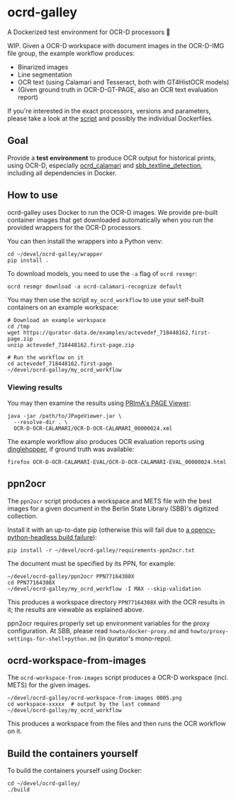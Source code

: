 ocrd-galley
===========

<!--
[![Build Status](https://travis-ci.com/qurator-spk/ocrd-galley.svg?branch=master)](https://travis-ci.com/qurator-spk/ocrd-galley)
-->

A Dockerized test environment for OCR-D processors 🚢

WIP. Given a OCR-D workspace with document images in the OCR-D-IMG file group,
the example workflow produces:

* Binarized images
* Line segmentation
* OCR text (using Calamari and Tesseract, both with GT4HistOCR models)
* (Given ground truth in OCR-D-GT-PAGE, also an OCR text evaluation report)

If you're interested in the exact processors, versions and parameters, please
take a look at the [script](my_ocrd_workflow) and possibly the individual
Dockerfiles.

Goal
----
Provide a **test environment** to produce OCR output for historical prints,
using OCR-D, especially [ocrd_calamari](https://github.com/OCR-D/ocrd_calamari)
and
[sbb_textline_detection](https://github.com/qurator-spk/sbb_textline_detection),
including all dependencies in Docker.

How to use
----------
ocrd-galley uses Docker to run the OCR-D images. We provide pre-built container
images that get downloaded automatically when you run the provided wrappers for
the OCR-D processors.

You can then install the wrappers into a Python venv:
~~~
cd ~/devel/ocrd-galley/wrapper
pip install .
~~~

To download models, you need to use the `-a` flag of `ocrd resmgr`:
~~~
ocrd resmgr download -a ocrd-calamari-recognize default
~~~

You may then use the script `my_ocrd_workflow` to use your self-built
containers on an example workspace:
~~~
# Download an example workspace
cd /tmp
wget https://qurator-data.de/examples/actevedef_718448162.first-page.zip
unzip actevedef_718448162.first-page.zip

# Run the workflow on it
cd actevedef_718448162.first-page
~/devel/ocrd-galley/my_ocrd_workflow
~~~

### Viewing results
You may then examine the results using
[PRImA's PAGE Viewer](https://www.primaresearch.org/tools/PAGEViewer):
~~~
java -jar /path/to/JPageViewer.jar \
  --resolve-dir . \
  OCR-D-OCR-CALAMARI/OCR-D-OCR-CALAMARI_00000024.xml
~~~

The example workflow also produces OCR evaluation reports using
[dinglehopper](https://github.com/qurator-spk/dinglehopper), if ground truth was
available:
~~~
firefox OCR-D-OCR-CALAMARI-EVAL/OCR-D-OCR-CALAMARI-EVAL_00000024.html
~~~

ppn2ocr
-------
The `ppn2ocr` script produces a workspace and METS file with the best images for
a given document in the Berlin State Library (SBB)'s digitized collection.

Install it with an up-to-date pip (otherwise this will fail due to [a opencv-python-headless build failure](https://github.com/skvark/opencv-python#frequently-asked-questions)):
~~~
pip install -r ~/devel/ocrd-galley/requirements-ppn2ocr.txt
~~~

The document must be specified by its PPN, for example:
~~~
~/devel/ocrd-galley/ppn2ocr PPN77164308X
cd PPN77164308X
~/devel/ocrd-galley/my_ocrd_workflow -I MAX --skip-validation
~~~

This produces a workspace directory `PPN77164308X` with the OCR results in it;
the results are viewable as explained above.

ppn2ocr requires properly set up environment variables for the proxy
configuration. At SBB, please read `howto/docker-proxy.md` and
`howto/proxy-settings-for-shell+python.md` (in qurator's mono-repo).

ocrd-workspace-from-images
--------------------------
The `ocrd-workspace-from-images` script produces a OCR-D workspace (incl. METS)
for the given images.

~~~
~/devel/ocrd-galley/ocrd-workspace-from-images 0005.png
cd workspace-xxxxx  # output by the last command
~/devel/ocrd-galley/my_ocrd_workflow
~~~

This produces a workspace from the files and then runs the OCR workflow on it.

Build the containers yourself
-----------------------------
To build the containers yourself using Docker:
~~~
cd ~/devel/ocrd-galley/
./build
~~~
